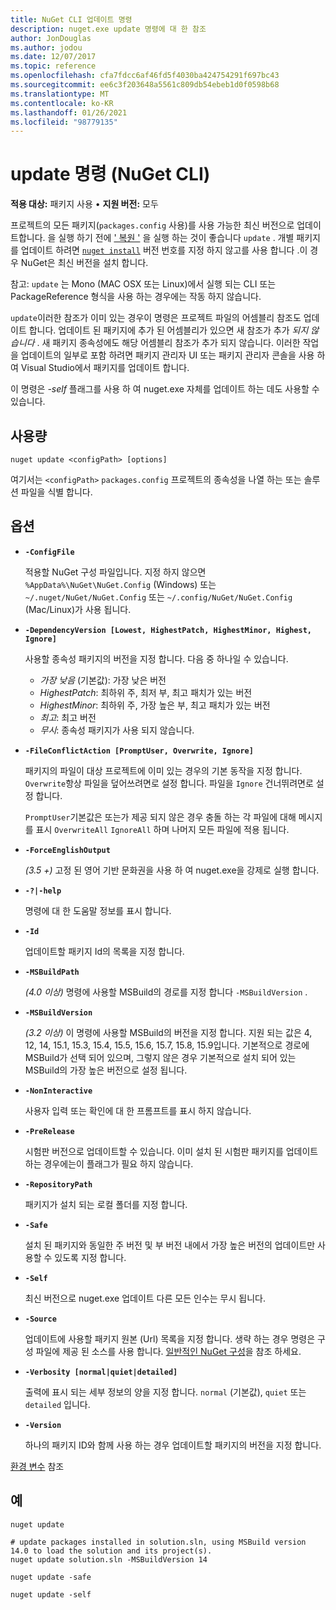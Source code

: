 ```yaml
---
title: NuGet CLI 업데이트 명령
description: nuget.exe update 명령에 대 한 참조
author: JonDouglas
ms.author: jodou
ms.date: 12/07/2017
ms.topic: reference
ms.openlocfilehash: cfa7fdcc6af46fd5f4030ba424754291f697bc43
ms.sourcegitcommit: ee6c3f203648a5561c809db54ebeb1d0f0598b68
ms.translationtype: MT
ms.contentlocale: ko-KR
ms.lasthandoff: 01/26/2021
ms.locfileid: "98779135"
---
```

# <a name="update-command-nuget-cli"></a>update 명령 (NuGet CLI)

**적용 대상:** 패키지 사용 &bullet; **지원 버전:** 모두

프로젝트의 모든 패키지(`packages.config` 사용)를 사용 가능한 최신 버전으로 업데이트합니다. 을 실행 하기 전에 [' 복원 '](cli-ref-restore.md) 을 실행 하는 것이 좋습니다 `update` . 개별 패키지를 업데이트 하려면 [`nuget install`](cli-ref-install.md) 버전 번호를 지정 하지 않고를 사용 합니다 .이 경우 NuGet은 최신 버전을 설치 합니다.

참고: `update` 는 Mono (MAC OSX 또는 Linux)에서 실행 되는 CLI 또는 PackageReference 형식을 사용 하는 경우에는 작동 하지 않습니다.

`update`이러한 참조가 이미 있는 경우이 명령은 프로젝트 파일의 어셈블리 참조도 업데이트 합니다. 업데이트 된 패키지에 추가 된 어셈블리가 있으면 새 참조가 추가 *되지 않습니다* . 새 패키지 종속성에도 해당 어셈블리 참조가 추가 되지 않습니다. 이러한 작업을 업데이트의 일부로 포함 하려면 패키지 관리자 UI 또는 패키지 관리자 콘솔을 사용 하 여 Visual Studio에서 패키지를 업데이트 합니다.

이 명령은 *-self* 플래그를 사용 하 여 nuget.exe 자체를 업데이트 하는 데도 사용할 수 있습니다.

## <a name="usage"></a>사용량

```cli
nuget update <configPath> [options]
```

여기서는 `<configPath>` `packages.config` 프로젝트의 종속성을 나열 하는 또는 솔루션 파일을 식별 합니다.

## <a name="options"></a>옵션

- **`-ConfigFile`**

  적용할 NuGet 구성 파일입니다. 지정 하지 않으면 `%AppData%\NuGet\NuGet.Config` (Windows) 또는 `~/.nuget/NuGet/NuGet.Config` 또는 `~/.config/NuGet/NuGet.Config` (Mac/Linux)가 사용 됩니다.
  
- **`-DependencyVersion [Lowest, HighestPatch, HighestMinor, Highest, Ignore]`**

  사용할 종속성 패키지의 버전을 지정 합니다. 다음 중 하나일 수 있습니다.<br/><ul><li>*가장 낮음* (기본값): 가장 낮은 버전</li><li>*HighestPatch*: 최하위 주, 최저 부, 최고 패치가 있는 버전</li><li>*HighestMinor*: 최하위 주, 가장 높은 부, 최고 패치가 있는 버전</li><li>*최고*: 최고 버전</li><li>*무시*: 종속성 패키지가 사용 되지 않습니다.</li></ul>

- **`-FileConflictAction [PromptUser, Overwrite, Ignore]`**

  패키지의 파일이 대상 프로젝트에 이미 있는 경우의 기본 동작을 지정 합니다. `Overwrite`항상 파일을 덮어쓰려면로 설정 합니다. 파일을 `Ignore` 건너뛰려면로 설정 합니다.

  `PromptUser`기본값은 또는가 제공 되지 않은 경우 충돌 하는 각 파일에 대해 메시지를 표시 `OverwriteAll` `IgnoreAll` 하며 나머지 모든 파일에 적용 됩니다.

- **`-ForceEnglishOutput`**

  *(3.5 +)* 고정 된 영어 기반 문화권을 사용 하 여 nuget.exe을 강제로 실행 합니다.

- **`-?|-help`**

  명령에 대 한 도움말 정보를 표시 합니다.

- **`-Id`**

  업데이트할 패키지 Id의 목록을 지정 합니다.

- **`-MSBuildPath`**

  *(4.0 이상)* 명령에 사용할 MSBuild의 경로를 지정 합니다 `-MSBuildVersion` .

- **`-MSBuildVersion`**

  *(3.2 이상)* 이 명령에 사용할 MSBuild의 버전을 지정 합니다. 지원 되는 값은 4, 12, 14, 15.1, 15.3, 15.4, 15.5, 15.6, 15.7, 15.8, 15.9입니다. 기본적으로 경로에 MSBuild가 선택 되어 있으며, 그렇지 않은 경우 기본적으로 설치 되어 있는 MSBuild의 가장 높은 버전으로 설정 됩니다.

- **`-NonInteractive`**

  사용자 입력 또는 확인에 대 한 프롬프트를 표시 하지 않습니다.

- **`-PreRelease`**

  시험판 버전으로 업데이트할 수 있습니다. 이미 설치 된 시험판 패키지를 업데이트 하는 경우에는이 플래그가 필요 하지 않습니다.

- **`-RepositoryPath`**

  패키지가 설치 되는 로컬 폴더를 지정 합니다.

- **`-Safe`**

  설치 된 패키지와 동일한 주 버전 및 부 버전 내에서 가장 높은 버전의 업데이트만 사용할 수 있도록 지정 합니다.

- **`-Self`**

  최신 버전으로 nuget.exe 업데이트 다른 모든 인수는 무시 됩니다.

- **`-Source`**

  업데이트에 사용할 패키지 원본 (Url) 목록을 지정 합니다. 생략 하는 경우 명령은 구성 파일에 제공 된 소스를 사용 합니다. [일반적인 NuGet 구성](../../consume-packages/configuring-nuget-behavior.md)을 참조 하세요.

- **`-Verbosity [normal|quiet|detailed]`**

  출력에 표시 되는 세부 정보의 양을 지정 합니다. `normal` (기본값), `quiet` 또는 `detailed` 입니다.

- **`-Version`**

  하나의 패키지 ID와 함께 사용 하는 경우 업데이트할 패키지의 버전을 지정 합니다.

[환경 변수](cli-ref-environment-variables.md) 참조

## <a name="examples"></a>예

```cli
nuget update

# update packages installed in solution.sln, using MSBuild version 14.0 to load the solution and its project(s).
nuget update solution.sln -MSBuildVersion 14

nuget update -safe

nuget update -self
```
